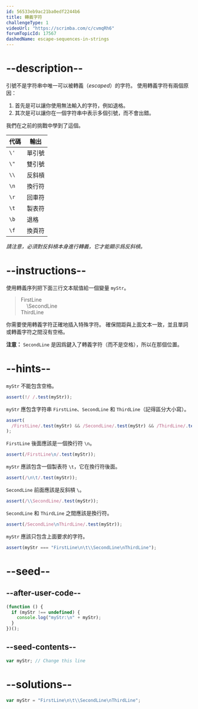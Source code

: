 ```yaml
---
id: 56533eb9ac21ba0edf2244b6
title: 轉義字符
challengeType: 1
videoUrl: "https://scrimba.com/c/cvmqRh6"
forumTopicId: 17567
dashedName: escape-sequences-in-strings
---
```


# --description--

引號不是字符串中唯一可以被轉義（<dfn>escaped</dfn>）的字符。 使用轉義字符有兩個原因：

1.  首先是可以讓你使用無法輸入的字符，例如退格。
2.  其次是可以讓你在一個字符串中表示多個引號，而不會出錯。

我們在之前的挑戰中學到了這個。

<table class='table table-striped'><thead><tr><th>代碼</th><th>輸出</th></tr></thead><tbody><tr><td><code>\'</code></td><td>單引號</td></tr><tr><td><code>\"</code></td><td>雙引號</td></tr><tr><td><code>\\</code></td><td>反斜槓</td></tr><tr><td><code>\n</code></td><td>換行符</td></tr><tr><td><code>\r</code></td><td>回車符</td></tr><tr><td><code>\t</code></td><td>製表符</td></tr><tr><td><code>\b</code></td><td>退格</td></tr><tr><td><code>\f</code></td><td>換頁符</td></tr></tbody></table>

_請注意，必須對反斜槓本身進行轉義，它才能顯示爲反斜槓。_

# --instructions--

使用轉義序列把下面三行文本賦值給一個變量 `myStr`。

<blockquote>FirstLine<br>    \SecondLine<br>ThirdLine</blockquote>

你需要使用轉義字符正確地插入特殊字符。 確保間距與上面文本一致，並且單詞或轉義字符之間沒有空格。

**注意：** `SecondLine` 是因爲鍵入了轉義字符（而不是空格），所以在那個位置。

# --hints--

`myStr` 不能包含空格。

```js
assert(!/ /.test(myStr));
```

`myStr` 應包含字符串 `FirstLine`、`SecondLine` 和 `ThirdLine`（記得區分大小寫）。

```js
assert(
  /FirstLine/.test(myStr) && /SecondLine/.test(myStr) && /ThirdLine/.test(myStr)
);
```

`FirstLine` 後面應該是一個換行符 `\n`。

```js
assert(/FirstLine\n/.test(myStr));
```

`myStr` 應該包含一個製表符 `\t`，它在換行符後面。

```js
assert(/\n\t/.test(myStr));
```

`SecondLine` 前面應該是反斜槓 `\`。

```js
assert(/\\SecondLine/.test(myStr));
```

`SecondLine` 和 `ThirdLine` 之間應該是換行符。

```js
assert(/SecondLine\nThirdLine/.test(myStr));
```

`myStr` 應該只包含上面要求的字符。

```js
assert(myStr === "FirstLine\n\t\\SecondLine\nThirdLine");
```

# --seed--

## --after-user-code--

```js
(function () {
  if (myStr !== undefined) {
    console.log("myStr:\n" + myStr);
  }
})();
```

## --seed-contents--

```js
var myStr; // Change this line
```

# --solutions--

```js
var myStr = "FirstLine\n\t\\SecondLine\nThirdLine";
```
